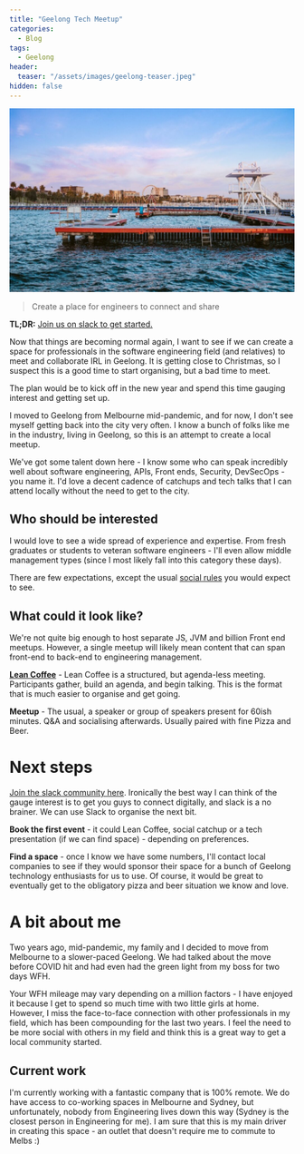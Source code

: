 ```yaml
---
title: "Geelong Tech Meetup" 
categories:
  - Blog
tags:
  - Geelong
header:
  teaser: "/assets/images/geelong-teaser.jpeg"
hidden: false
---
```


![Hero Image](/assets/images/geelong-teaser.jpeg)
> Create a place for engineers to connect and share

**TL;DR:** [Join us on slack to get started.](https://join.slack.com/t/geelongtechconnect/shared_invite/zt-1isoe14w3-~wTK22uMRM5ah8j48jufeQ)

Now that things are becoming normal again, I want to see if we can create a space for professionals in the software engineering field (and relatives) to meet and collaborate IRL in Geelong. It is getting close to Christmas, so I suspect this is a good time to start organising, but a bad time to meet. 

The plan would be to kick off in the new year and spend this time gauging interest and getting set up. 

I moved to Geelong from Melbourne mid-pandemic, and for now, I don't see myself getting back into the city very often. I know a bunch of folks like me in the industry, living in Geelong, so this is an attempt to create a local meetup.

We've got some talent down here - I know some who can speak incredibly well about software engineering, APIs, Front ends, Security, DevSecOps - you name it. I'd love a decent cadence of catchups and tech talks that I can attend locally without the need to get to the city.

## Who should be interested
I would love to see a wide spread of experience and expertise. From fresh graduates or students to veteran software engineers - I'll even allow middle management types (since I most likely fall into this category these days).

There are few expectations, except the usual [social rules](https://www.recurse.com/social-rules) you would expect to see. 

## What could it look like?
We're not quite big enough to host separate JS, JVM and billion Front end meetups. However, a single meetup will likely mean content that can span front-end to back-end to engineering management. 

**[Lean Coffee](https://leancoffee.org/)** - Lean Coffee is a structured, but agenda-less meeting. Participants gather, build an agenda, and begin talking. This is the format that is much easier to organise and get going.

**Meetup** - The usual, a speaker or group of speakers present for 60ish minutes. Q&A and socialising afterwards. Usually paired with fine Pizza and Beer.

# Next steps

[Join the slack community here](https://join.slack.com/t/geelongtechconnect/shared_invite/zt-1isoe14w3-~wTK22uMRM5ah8j48jufeQ). Ironically the best way I can think of the gauge interest is to get you guys to connect digitally, and slack is a no brainer. We can use Slack to organise the next bit.

**Book the first event** - it could Lean Coffee, social catchup or a tech presentation (if we can find space) - depending on preferences.

**Find a space** - once I know we have some numbers, I'll contact local companies to see if they would sponsor their space for a bunch of Geelong technology enthusiasts for us to use. Of course, it would be great to eventually get to the obligatory pizza and beer situation we know and love.

# A bit about me
Two years ago, mid-pandemic, my family and I decided to move from Melbourne to a slower-paced Geelong. We had talked about the move before COVID hit and had even had the green light from my boss for two days WFH. 

Your WFH mileage may vary depending on a million factors - I have enjoyed it because I get to spend so much time with two little girls at home. However, I miss the face-to-face connection with other professionals in my field, which has been compounding for the last two years. I feel the need to be more social with others in my field and think this is a great way to get a local community started.

## Current work
I'm currently working with a fantastic company that is 100% remote. We do have access to co-working spaces in Melbourne and Sydney, but unfortunately, nobody from Engineering lives down this way (Sydney is the closest person in Engineering for me). I am sure that this is my main driver in creating this space - an outlet that doesn't require me to commute to Melbs :)



